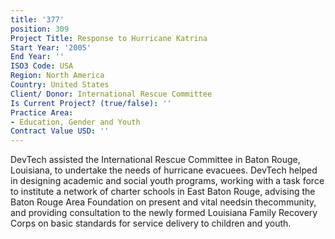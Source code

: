 ```yaml
---
title: '377'
position: 309
Project Title: Response to Hurricane Katrina
Start Year: '2005'
End Year: ''
ISO3 Code: USA
Region: North America
Country: United States
Client/ Donor: International Rescue Committee
Is Current Project? (true/false): ''
Practice Area:
- Education, Gender and Youth
Contract Value USD: ''
---
```


DevTech assisted the International Rescue Committee in Baton Rouge, Louisiana, to undertake the needs of hurricane evacuees. DevTech helped in designing academic and social youth programs, working with a task force to institute a network of charter schools in East Baton Rouge, advising the Baton Rouge Area Foundation on present and vital needsin thecommunity, and providing consultation to the newly formed Louisiana Family Recovery Corps on basic standards for service delivery to children and youth.